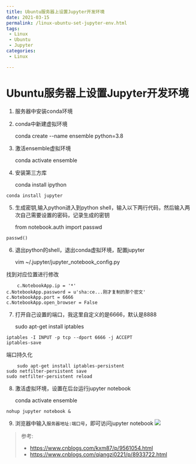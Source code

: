 ```yaml
---
title: Ubuntu服务器上设置Jupyter开发环境
date: 2021-03-15
permalink: /linux-ubuntu-set-jupyter-env.html
tags:
 - Linux
 - Ubuntu
 - Jupyter
categories:
 - Linux

---
```





# Ubuntu服务器上设置Jupyter开发环境

  1. 服务器中安装conda环境

  2. conda中新建虚拟环境 
        
        conda create --name ensemble python=3.8


  3. 激活ensemble虚拟环境 
        
        conda activate ensemble


  4. 安装第三方库 
        
        conda install ipython

    conda install jupyter


  5. 生成密钥,输入python进入到python shell，输入以下两行代码，然后输入两次自己需要设置的密码，记录生成的密钥 
        
        from notebook.auth import passwd

    passwd()


  6. 退出python的shell，退出conda虚拟环境，配置jupyter 
        
        vim ~/.jupyter/jupyter_notebook_config.py


找到对应位置进行修改


        c.NotebookApp.ip = '*' 
    c.NotebookApp.password = u'sha:ce...刚才复制的那个密文'
    c.NotebookApp.port = 6666 
    c.NotebookApp.open_browser = False 


  7. 打开自己设置的端口，我这里自定义的是6666，默认是8888 
        
        sudo apt-get install iptables

    iptables -I INPUT -p tcp --dport 6666 -j ACCEPT
    iptables-save


端口持久化


        sudo apt-get install iptables-persistent
    sudo netfilter-persistent save
    sudo netfilter-persistent reload


  8. 激活虚拟环境，设置在后台运行jupyter notebook 
        
        conda activate ensemble

    nohup jupyter notebook &


  9. 浏览器中输入`服务器地址:端口号`，即可访问jupyter notebook ![](https://my-imags.oss-cn-shanghai.aliyuncs.com/pic/20210315170019.png)

> 参考:
>
>   * https://www.cnblogs.com/kxm87/p/9561054.html
>   * https://www.cnblogs.com/qiangzi0221/p/8933722.html
>

